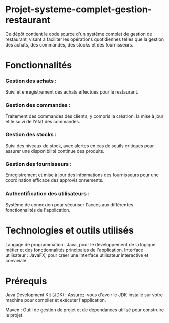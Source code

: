 # Projet-systeme-complet-gestion-restaurant

Ce dépôt contient le code source d'un système complet de gestion de restaurant, visant à faciliter les opérations quotidiennes telles que la gestion des achats, des commandes, des stocks et des fournisseurs. 

# Fonctionnalités
### Gestion des achats : 
Suivi et enregistrement des achats effectués pour le restaurant.

### Gestion des commandes : 
Traitement des commandes des clients, y compris la création, la mise à jour et le suivi de l'état des commandes.

### Gestion des stocks : 
Suivi des niveaux de stock, avec alertes en cas de seuils critiques pour assurer une disponibilité continue des produits.

### Gestion des fournisseurs : 
Enregistrement et mise à jour des informations des fournisseurs pour une coordination efficace des approvisionnements.

### Authentification des utilisateurs : 
Système de connexion pour sécuriser l'accès aux différentes fonctionnalités de l'application.

# Technologies et outils utilisés
Langage de programmation : Java, pour le développement de la logique métier et des fonctionnalités principales de l'application.
Interface utilisateur : JavaFX, pour créer une interface utilisateur interactive et conviviale.

# Prérequis
Java Development Kit (JDK) : Assurez-vous d'avoir le JDK installé sur votre machine pour compiler et exécuter l'application.

Maven : Outil de gestion de projet et de dépendances utilisé pour construire le projet.
